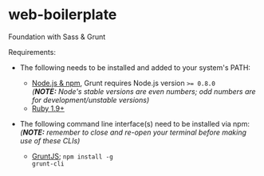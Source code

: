 # web-boilerplate
Foundation with Sass &amp; Grunt

Requirements:
 - The following needs to be installed and added to your system's PATH:
   - <a href="https://nodejs.org/">Node.js & npm</a>, Grunt requires Node.js version <code>>= 0.8.0 </code>
     <br><i>(<b>NOTE:</b> Node's stable versions are even numbers; odd numbers are for development/unstable versions)</i>
   - <a href="https://www.ruby-lang.org/">Ruby 1.9+</a>
 
 - The following command line interface(s) need to be installed via npm:
   <br><i>(<b>NOTE:</b> remember to close and re-open your terminal before making use of these CLIs)</i>
   - <a href="http://gruntjs.com/">GruntJS</a>; <code>npm install -g grunt-cli</code>
